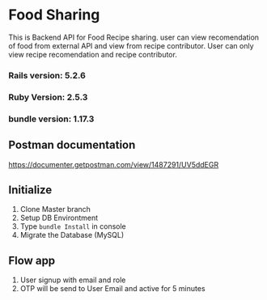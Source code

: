 # Food Sharing
This is Backend API for Food Recipe sharing. user can view recomendation of food from external API and view from recipe contributor. User can only view recipe recomendation and recipe contributor. 

### Rails version: 5.2.6 
### Ruby Version: 2.5.3
### bundle version: 1.17.3

## Postman documentation
https://documenter.getpostman.com/view/1487291/UV5ddEGR

## Initialize
1. Clone Master branch
2. Setup DB Environtment 
3. Type ```bundle Install``` in console
4. Migrate the Database (MySQL)

## Flow app
1. User signup with email and role
2. OTP will be send to User Email and active for 5 minutes
